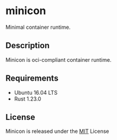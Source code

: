 # minicon
Minimal container runtime. 

## Description
Minicon is oci-compliant container runtime.

## Requirements
* Ubuntu 16.04 LTS
* Rust 1.23.0

## License
Minicon is released under the [MIT](https://github.com/smiyaguchi/minicon/blob/master/LICENSE) License
